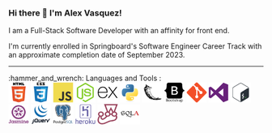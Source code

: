 ### Hi there 👋 I'm Alex Vasquez!

I am a Full-Stack Software Developer with an affinity for front end.

I'm currently enrolled in Springboard's Software Engineer Career Track with an approximate completion date of September 2023.

<hr>
:hammer_and_wrench: Languages and Tools :
<div>
  <img src="https://github.com/devicons/devicon/blob/master/icons/html5/html5-original-wordmark.svg"  width="40" height="40">
  <img src="https://github.com/devicons/devicon/blob/master/icons/css3/css3-original-wordmark.svg"  width="40" height="40">
  <img src="https://github.com/devicons/devicon/blob/master/icons/javascript/javascript-original.svg"  width="40" height="40">
  <img src="https://github.com/devicons/devicon/blob/master/icons/nodejs/nodejs-original.svg"  width="40" height="40">
  <img src="https://github.com/devicons/devicon/blob/master/icons/express/express-original.svg"  width="40" height="40">
  <img src="https://github.com/devicons/devicon/blob/master/icons/python/python-original.svg"  width="40" height="40">
  <img src="https://github.com/devicons/devicon/blob/master/icons/flask/flask-original.svg"  width="40" height="40">
  <img src="https://github.com/devicons/devicon/blob/master/icons/bootstrap/bootstrap-plain-wordmark.svg"  width="40" height="40">
  <img src="https://github.com/devicons/devicon/blob/master/icons/git/git-original.svg"  width="40" height="40">
  <img src="https://github.com/devicons/devicon/blob/master/icons/visualstudio/visualstudio-plain.svg"  width="40" height="40">
  <img src="https://github.com/devicons/devicon/blob/master/icons/bash/bash-original.svg"  width="40" height="40">
  <img src="https://github.com/devicons/devicon/blob/master/icons/jasmine/jasmine-plain-wordmark.svg"  width="40" height="40">
  <img src="https://github.com/devicons/devicon/blob/master/icons/jquery/jquery-original-wordmark.svg"  width="40" height="40">
  <img src="https://github.com/devicons/devicon/blob/master/icons/postgresql/postgresql-original-wordmark.svg"  width="40" height="40">
  <img src="https://github.com/devicons/devicon/blob/master/icons/heroku/heroku-original-wordmark.svg"  width="40" height="40">
  <img src="https://github.com/devicons/devicon/blob/master/icons/jest/jest-plain.svg"  width="40" height="40">
  <img src="https://github.com/devicons/devicon/blob/master/icons/sqlalchemy/sqlalchemy-original.svg"  width="40" height="40">
</div>
<!--
**Zanderfeldt/Zanderfeldt** is a ✨ _special_ ✨ repository because its `README.md` (this file) appears on your GitHub profile.

Here are some ideas to get you started:

- 🔭 I’m currently working on ...
- 🌱 I’m currently learning ...
- 👯 I’m looking to collaborate on ...
- 🤔 I’m looking for help with ...
- 💬 Ask me about ...
- 📫 How to reach me: ...
- 😄 Pronouns: ...
- ⚡ Fun fact: ...
-->

